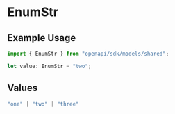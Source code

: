 # EnumStr

## Example Usage

```typescript
import { EnumStr } from "openapi/sdk/models/shared";

let value: EnumStr = "two";
```

## Values

```typescript
"one" | "two" | "three"
```